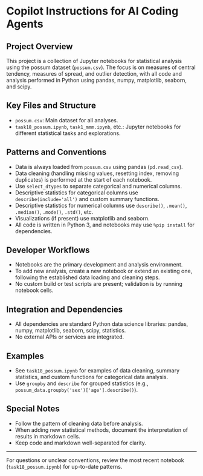 # Copilot Instructions for AI Coding Agents

## Project Overview
This project is a collection of Jupyter notebooks for statistical analysis using the possum dataset (`possum.csv`). The focus is on measures of central tendency, measures of spread, and outlier detection, with all code and analysis performed in Python using pandas, numpy, matplotlib, seaborn, and scipy.

## Key Files and Structure
- `possum.csv`: Main dataset for all analyses.
- `task18_possum.ipynb`, `task1_mmm.ipynb`, etc.: Jupyter notebooks for different statistical tasks and explorations.

## Patterns and Conventions
- Data is always loaded from `possum.csv` using pandas (`pd.read_csv`).
- Data cleaning (handling missing values, resetting index, removing duplicates) is performed at the start of each notebook.
- Use `select_dtypes` to separate categorical and numerical columns.
- Descriptive statistics for categorical columns use `describe(include='all')` and custom summary functions.
- Descriptive statistics for numerical columns use `describe()`, `.mean()`, `.median()`, `.mode()`, `.std()`, etc.
- Visualizations (if present) use matplotlib and seaborn.
- All code is written in Python 3, and notebooks may use `%pip install` for dependencies.

## Developer Workflows
- Notebooks are the primary development and analysis environment.
- To add new analysis, create a new notebook or extend an existing one, following the established data loading and cleaning steps.
- No custom build or test scripts are present; validation is by running notebook cells.

## Integration and Dependencies
- All dependencies are standard Python data science libraries: pandas, numpy, matplotlib, seaborn, scipy, statistics.
- No external APIs or services are integrated.

## Examples
- See `task18_possum.ipynb` for examples of data cleaning, summary statistics, and custom functions for categorical data analysis.
- Use `groupby` and `describe` for grouped statistics (e.g., `possum_data.groupby('sex')['age'].describe()`).

## Special Notes
- Follow the pattern of cleaning data before analysis.
- When adding new statistical methods, document the interpretation of results in markdown cells.
- Keep code and markdown well-separated for clarity.

---
For questions or unclear conventions, review the most recent notebook (`task18_possum.ipynb`) for up-to-date patterns.
